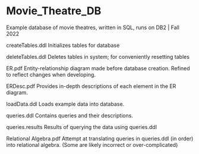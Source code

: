 # Movie_Theatre_DB
Example database of movie theatres, written in SQL, runs on DB2 | Fall 2022

createTables.ddl
Initializes tables for database

deleteTables.ddl
Deletes tables in system; for conveniently resetting tables

ER.pdf
Entity-relationship diagram made before database creation. Refined to reflect changes when developing.

ERDesc.pdf
Provides in-depth descriptions of each element in the ER diagram.

loadData.ddl
Loads example data into database.

queries.ddl
Contains queries and their descriptions.

queries.results
Results of querying the data using queries.ddl

Relational Algebra.pdf
Attempt at translating queries in queries.ddl (in order) into relational algebra. (Some are likely incorrect or over-complicated)
